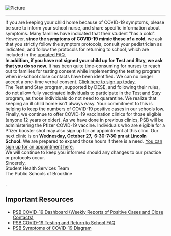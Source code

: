 ![Picture](/uploads/8/0/1/5/801512/page-layouts-1426690123.png)

* * *

If you are keeping your child home because of COVID-19 symptoms, please be sure to inform your school nurse, and share specific information about symptoms. Many families have indicated that their student "has a cold". However, **since the symptoms of COVID-19 mimic those of a cold**, we ask that you strictly follow the symptom protocols, consult your pediatrician as indicated, and follow the protocols for returning to school, which are included in the [updated FAQ.](https://protect-us.mimecast.com/s/Z4L1ClYM7LuLp4Kgt9N886?domain=docs.google.com)  
**In addition, if you have not signed your child up for Test and Stay, we ask that you do so now.** It has been quite time-consuming for nurses to reach out to families for testing consent while implementing the testing program when in-school close contacts have been identified. We can no longer accept a one-time verbal consent. [Click here to sign up today.](https://protect-us.mimecast.com/s/STdvCmZMy6IvD4YETBty1j?domain=cic-health.com)  
The Test and Stay program, supported by DESE, and following their rules, do not allow fully vaccinated individuals to participate in the Test and Stay program, as those individuals do not need to quarantine. We realize that keeping an ill child home isn't always easy. Your commitment to this is helping to keep the numbers of COVID-19 positive cases in our schools low.  
Finally, we continue to offer COVID-19 vaccination clinics for those eligible (anyone 12 years or older). As we have done in previous clinics, PSB will be administering the Pfizer COVID-19 vaccine. Individuals who are eligible for a Pfizer booster shot may also sign up for an appointment at this clinc. Our next clinic is on **Wednesday, October 27,  6:30-7:30 pm at Lincoln School.** We are prepared to expand those hours if there is a need. [You can sign up for an appointment here.](https://protect-us.mimecast.com/s/Wj2LCn5NOXSnjBLMTZjBW7?domain=appointmentquest.com)   
We will continue to keep you informed should any changes to our practice or protocols occur.  
Sincerely,  
Student Health Services Team  
The Public Schools of Brookline  
  
​. 

**Important Resources**
-----------------------

*   [PSB COVID-19 Dashboard (Weekly Reports of Positive Cases and Close Contacts)](https://protect-us.mimecast.com/s/WwJxCo26yKukZWGxFOb6xk?domain=brookline.k12.ma.us)
*   [PSB COVID-19 Testing and Return to School FAQ](https://protect-us.mimecast.com/s/Z4L1ClYM7LuLp4Kgt9N886?domain=docs.google.com)
*   [PSB Symptoms of COVID-19 Diagram](https://protect-us.mimecast.com/s/Y0UdCpYX2Ku5K6LXF2fTMa?domain=brookline.k12.ma.us)